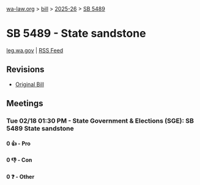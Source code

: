 [wa-law.org](/) > [bill](/bill/) > [2025-26](/bill/2025-26/) > [SB 5489](/bill/2025-26/sb/5489/)

# SB 5489 - State sandstone
[leg.wa.gov](https://app.leg.wa.gov/billsummary?BillNumber=5489&Year=2025&Initiative=false) | [RSS Feed](./rss.xml)

## Revisions
* [Original Bill](1/)

## Meetings
### Tue 02/18 01:30 PM - State Government & Elections (SGE): SB 5489 State sandstone
#### 0 👍 - Pro

#### 0 👎 - Con

#### 0 ❓ - Other
